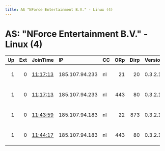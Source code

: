 ```yaml
---
title: AS "NForce Entertainment B.V." - Linux (4)
---
```


# AS: "NForce Entertainment B.V." - Linux (4)

|   Up |   Ext | JoinTime                                                                                            | IP             | CC   |   ORp |   Dirp | Version   | Contact                  | Nickname          |   eFamMembers |
|-----:|------:|:----------------------------------------------------------------------------------------------------|:---------------|:-----|------:|-------:|:----------|:-------------------------|:------------------|--------------:|
|    1 |     0 | [11:17:13](https://metrics.torproject.org/rs.html#details/1178D46247E389569DDD039357783E54ED04B338) | 185.107.94.233 | nl   |    21 |     20 | 0.3.2.10  | Parckwart email:mail par | ParckwartTtobxam1 |             9 |
|    1 |     0 | [11:17:13](https://metrics.torproject.org/rs.html#details/F60E5855637CF4109508FFD0EBE13983F166961B) | 185.107.94.233 | nl   |   443 |     80 | 0.3.2.10  | Parckwart email:mail par | ParckwartTtobxam2 |             9 |
|    1 |     0 | [11:43:59](https://metrics.torproject.org/rs.html#details/1CAA5496F7DDAFD904D50AA26FD57BD96C5D0CB4) | 185.107.94.183 | nl   |    22 |    873 | 0.3.2.10  | Parckwart email:mail par | ParckwartLeafar1  |             9 |
|    1 |     0 | [11:44:17](https://metrics.torproject.org/rs.html#details/E468FF2C3A7E4D0146D7E148120D4E64B7737B7D) | 185.107.94.183 | nl   |   443 |     80 | 0.3.2.10  | Parckwart email:mail par | ParckwartLeafar2  |             9 |
